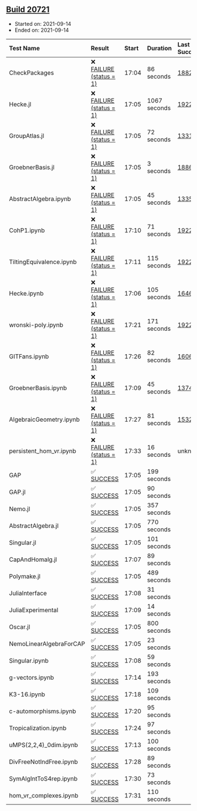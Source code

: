 ## [Build 20721](https://oscarci.mathematik.uni-kl.de/job/oscar/20721/)

* Started on: 2021-09-14
* Ended on: 2021-09-14

| Test Name    | Result | Start | Duration | Last Success | First Failure |
|:-------------|:-------|:------|:---------|:-------------|:--------------|
| CheckPackages | ❌ [FAILURE (status = 1)](https://oscarci.mathematik.uni-kl.de/job/oscar/20721/artifact/logs/build-20721/CheckPackages.log) | 17:04 | 86 seconds | [18822](https://oscarci.mathematik.uni-kl.de/job/oscar/18822/) | [18823](https://oscarci.mathematik.uni-kl.de/job/oscar/18823/) |
| Hecke.jl | ❌ [FAILURE (status = 1)](https://oscarci.mathematik.uni-kl.de/job/oscar/20721/artifact/logs/build-20721/Hecke.jl.log) | 17:05 | 1067 seconds | [19222](https://oscarci.mathematik.uni-kl.de/job/oscar/19222/) | [20152](https://oscarci.mathematik.uni-kl.de/job/oscar/20152/) |
| GroupAtlas.jl | ❌ [FAILURE (status = 1)](https://oscarci.mathematik.uni-kl.de/job/oscar/20721/artifact/logs/build-20721/GroupAtlas.jl.log) | 17:05 | 72 seconds | [13311](https://oscarci.mathematik.uni-kl.de/job/oscar/13311/) | [13312](https://oscarci.mathematik.uni-kl.de/job/oscar/13312/) |
| GroebnerBasis.jl | ❌ [FAILURE (status = 1)](https://oscarci.mathematik.uni-kl.de/job/oscar/20721/artifact/logs/build-20721/GroebnerBasis.jl.log) | 17:05 | 3 seconds | [18864](https://oscarci.mathematik.uni-kl.de/job/oscar/18864/) | [18865](https://oscarci.mathematik.uni-kl.de/job/oscar/18865/) |
| AbstractAlgebra.ipynb | ❌ [FAILURE (status = 1)](https://oscarci.mathematik.uni-kl.de/job/oscar/20721/artifact/logs/build-20721/AbstractAlgebra.ipynb.log) | 17:05 | 45 seconds | [13355](https://oscarci.mathematik.uni-kl.de/job/oscar/13355/) | [13356](https://oscarci.mathematik.uni-kl.de/job/oscar/13356/) |
| CohP1.ipynb | ❌ [FAILURE (status = 1)](https://oscarci.mathematik.uni-kl.de/job/oscar/20721/artifact/logs/build-20721/CohP1.ipynb.log) | 17:10 | 71 seconds | [19222](https://oscarci.mathematik.uni-kl.de/job/oscar/19222/) | [20152](https://oscarci.mathematik.uni-kl.de/job/oscar/20152/) |
| TiltingEquivalence.ipynb | ❌ [FAILURE (status = 1)](https://oscarci.mathematik.uni-kl.de/job/oscar/20721/artifact/logs/build-20721/TiltingEquivalence.ipynb.log) | 17:11 | 115 seconds | [19222](https://oscarci.mathematik.uni-kl.de/job/oscar/19222/) | [20152](https://oscarci.mathematik.uni-kl.de/job/oscar/20152/) |
| Hecke.ipynb | ❌ [FAILURE (status = 1)](https://oscarci.mathematik.uni-kl.de/job/oscar/20721/artifact/logs/build-20721/Hecke.ipynb.log) | 17:06 | 105 seconds | [16463](https://oscarci.mathematik.uni-kl.de/job/oscar/16463/) | [16464](https://oscarci.mathematik.uni-kl.de/job/oscar/16464/) |
| wronski-poly.ipynb | ❌ [FAILURE (status = 1)](https://oscarci.mathematik.uni-kl.de/job/oscar/20721/artifact/logs/build-20721/wronski-poly.ipynb.log) | 17:21 | 171 seconds | [19222](https://oscarci.mathematik.uni-kl.de/job/oscar/19222/) | [20152](https://oscarci.mathematik.uni-kl.de/job/oscar/20152/) |
| GITFans.ipynb | ❌ [FAILURE (status = 1)](https://oscarci.mathematik.uni-kl.de/job/oscar/20721/artifact/logs/build-20721/GITFans.ipynb.log) | 17:26 | 82 seconds | [16068](https://oscarci.mathematik.uni-kl.de/job/oscar/16068/) | [16069](https://oscarci.mathematik.uni-kl.de/job/oscar/16069/) |
| GroebnerBasis.ipynb | ❌ [FAILURE (status = 1)](https://oscarci.mathematik.uni-kl.de/job/oscar/20721/artifact/logs/build-20721/GroebnerBasis.ipynb.log) | 17:09 | 45 seconds | [13748](https://oscarci.mathematik.uni-kl.de/job/oscar/13748/) | [13749](https://oscarci.mathematik.uni-kl.de/job/oscar/13749/) |
| AlgebraicGeometry.ipynb | ❌ [FAILURE (status = 1)](https://oscarci.mathematik.uni-kl.de/job/oscar/20721/artifact/logs/build-20721/AlgebraicGeometry.ipynb.log) | 17:27 | 81 seconds | [15322](https://oscarci.mathematik.uni-kl.de/job/oscar/15322/) | [15323](https://oscarci.mathematik.uni-kl.de/job/oscar/15323/) |
| persistent_hom_vr.ipynb | ❌ [FAILURE (status = 1)](https://oscarci.mathematik.uni-kl.de/job/oscar/20721/artifact/logs/build-20721/persistent_hom_vr.ipynb.log) | 17:33 | 16 seconds | unknown | unknown |
| GAP | ✅ [SUCCESS](https://oscarci.mathematik.uni-kl.de/job/oscar/20721/artifact/logs/build-20721/GAP.log) | 17:05 | 199 seconds |  |  |
| GAP.jl | ✅ [SUCCESS](https://oscarci.mathematik.uni-kl.de/job/oscar/20721/artifact/logs/build-20721/GAP.jl.log) | 17:05 | 90 seconds |  |  |
| Nemo.jl | ✅ [SUCCESS](https://oscarci.mathematik.uni-kl.de/job/oscar/20721/artifact/logs/build-20721/Nemo.jl.log) | 17:05 | 357 seconds |  |  |
| AbstractAlgebra.jl | ✅ [SUCCESS](https://oscarci.mathematik.uni-kl.de/job/oscar/20721/artifact/logs/build-20721/AbstractAlgebra.jl.log) | 17:05 | 770 seconds |  |  |
| Singular.jl | ✅ [SUCCESS](https://oscarci.mathematik.uni-kl.de/job/oscar/20721/artifact/logs/build-20721/Singular.jl.log) | 17:05 | 101 seconds |  |  |
| CapAndHomalg.jl | ✅ [SUCCESS](https://oscarci.mathematik.uni-kl.de/job/oscar/20721/artifact/logs/build-20721/CapAndHomalg.jl.log) | 17:07 | 89 seconds |  |  |
| Polymake.jl | ✅ [SUCCESS](https://oscarci.mathematik.uni-kl.de/job/oscar/20721/artifact/logs/build-20721/Polymake.jl.log) | 17:05 | 489 seconds |  |  |
| JuliaInterface | ✅ [SUCCESS](https://oscarci.mathematik.uni-kl.de/job/oscar/20721/artifact/logs/build-20721/JuliaInterface.log) | 17:08 | 31 seconds |  |  |
| JuliaExperimental | ✅ [SUCCESS](https://oscarci.mathematik.uni-kl.de/job/oscar/20721/artifact/logs/build-20721/JuliaExperimental.log) | 17:09 | 14 seconds |  |  |
| Oscar.jl | ✅ [SUCCESS](https://oscarci.mathematik.uni-kl.de/job/oscar/20721/artifact/logs/build-20721/Oscar.jl.log) | 17:05 | 800 seconds |  |  |
| NemoLinearAlgebraForCAP | ✅ [SUCCESS](https://oscarci.mathematik.uni-kl.de/job/oscar/20721/artifact/logs/build-20721/NemoLinearAlgebraForCAP.log) | 17:05 | 23 seconds |  |  |
| Singular.ipynb | ✅ [SUCCESS](https://oscarci.mathematik.uni-kl.de/job/oscar/20721/artifact/logs/build-20721/Singular.ipynb.log) | 17:08 | 59 seconds |  |  |
| g-vectors.ipynb | ✅ [SUCCESS](https://oscarci.mathematik.uni-kl.de/job/oscar/20721/artifact/logs/build-20721/g-vectors.ipynb.log) | 17:14 | 193 seconds |  |  |
| K3-16.ipynb | ✅ [SUCCESS](https://oscarci.mathematik.uni-kl.de/job/oscar/20721/artifact/logs/build-20721/K3-16.ipynb.log) | 17:18 | 109 seconds |  |  |
| c-automorphisms.ipynb | ✅ [SUCCESS](https://oscarci.mathematik.uni-kl.de/job/oscar/20721/artifact/logs/build-20721/c-automorphisms.ipynb.log) | 17:20 | 95 seconds |  |  |
| Tropicalization.ipynb | ✅ [SUCCESS](https://oscarci.mathematik.uni-kl.de/job/oscar/20721/artifact/logs/build-20721/Tropicalization.ipynb.log) | 17:24 | 97 seconds |  |  |
| uMPS(2,2,4)_0dim.ipynb | ✅ [SUCCESS](https://oscarci.mathematik.uni-kl.de/job/oscar/20721/artifact/logs/build-20721/uMPS-2-2-4-_0dim.ipynb.log) | 17:13 | 100 seconds |  |  |
| DivFreeNotIndFree.ipynb | ✅ [SUCCESS](https://oscarci.mathematik.uni-kl.de/job/oscar/20721/artifact/logs/build-20721/DivFreeNotIndFree.ipynb.log) | 17:28 | 89 seconds |  |  |
| SymAlgIntToS4rep.ipynb | ✅ [SUCCESS](https://oscarci.mathematik.uni-kl.de/job/oscar/20721/artifact/logs/build-20721/SymAlgIntToS4rep.ipynb.log) | 17:30 | 73 seconds |  |  |
| hom_vr_complexes.ipynb | ✅ [SUCCESS](https://oscarci.mathematik.uni-kl.de/job/oscar/20721/artifact/logs/build-20721/hom_vr_complexes.ipynb.log) | 17:31 | 110 seconds |  |  |
